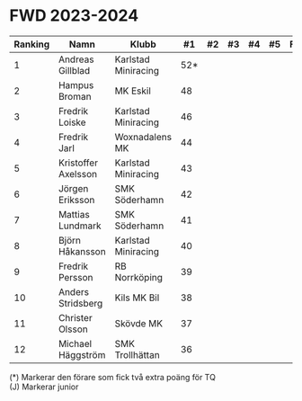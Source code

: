 # FWD 2023-2024
| Ranking | Namn                | Klubb               |  #1  |  #2 |  #3 |  #4 |  #5 | Final | Tot |
| ------- | ------------------- | ------------------- | ---- | --- | --- | --- | --- | ----- | --- |
| 1       | Andreas Gillblad    | Karlstad Miniracing | 52\* |     |     |     |     |       | 52  |
| 2       | Hampus Broman       | MK Eskil            | 48   |     |     |     |     |       | 48  |
| 3       | Fredrik Loiske      | Karlstad Miniracing | 46   |     |     |     |     |       | 46  |
| 4       | Fredrik Jarl        | Woxnadalens MK      | 44   |     |     |     |     |       | 44  |
| 5       | Kristoffer Axelsson | Karlstad Miniracing | 43   |     |     |     |     |       | 43  |
| 6       | Jörgen Eriksson     | SMK Söderhamn       | 42   |     |     |     |     |       | 42  |
| 7       | Mattias Lundmark    | SMK Söderhamn       | 41   |     |     |     |     |       | 41  |
| 8       | Björn Håkansson     | Karlstad Miniracing | 40   |     |     |     |     |       | 40  |
| 9       | Fredrik Persson     | RB Norrköping       | 39   |     |     |     |     |       | 39  |
| 10      | Anders Stridsberg   | Kils MK Bil         | 38   |     |     |     |     |       | 38  |
| 11      | Christer Olsson     | Skövde MK           | 37   |     |     |     |     |       | 37  |
| 12      | Michael Häggström   | SMK Trollhättan     | 36   |     |     |     |     |       | 36  |


(*) Markerar den förare som fick två extra poäng för TQ </br>
(J) Markerar junior

